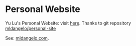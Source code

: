 # Personal Website
Yu Lu's Personal Website: visit [here](https://yulu0131.github.io). Thanks to git repository [mldangelo/personal-site](https://github.com/mldangelo/personal-site.git)

See: [mldangelo.com](https://mldangelo.com).

